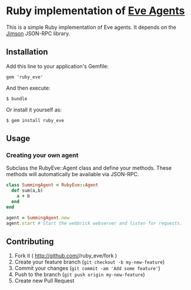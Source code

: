# Ruby implementation of [Eve Agents](http://eve.almende.com/)

This is a simple Ruby implementation of Eve agents. It depends on the [Jimson](https://github.com/chriskite/jimson) JSON-RPC library.

## Installation

Add this line to your application's Gemfile:

    gem 'ruby_eve'

And then execute:

    $ bundle

Or install it yourself as:

    $ gem install ruby_eve

## Usage

### Creating your own agent
Subclass the RubyEve::Agent class and define your methods. These methods will automatically be available via JSON-RPC.

```ruby
class SummingAgent < RubyEve::Agent
  def sum(a,b)
    a + b
  end
end

agent = SummingAgent.new
agent.start # Start the webbrick webserver and listen for requests.
```

## Contributing

1. Fork it ( http://github.com/<my-github-username>/ruby_eve/fork )
2. Create your feature branch (`git checkout -b my-new-feature`)
3. Commit your changes (`git commit -am 'Add some feature'`)
4. Push to the branch (`git push origin my-new-feature`)
5. Create new Pull Request
